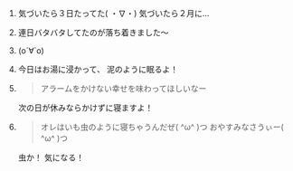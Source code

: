 1. 気づいたら３日たってた( ・∇・) 気づいたら２月に…

2. 連日バタバタしてたのが落ち着きました～

3. (о´∀`о)

4. 今日はお湯に浸かって、 泥のように眠るよ！

5. > アラームをかけない幸せを味わってほしいなー

   次の日が休みならかけずに寝ますよ！

6. > オレはいも虫のように寝ちゃうんだぜ( ^ω^ )つ おやすみなさうぃー( ^ω^ )つ

   虫か！ 気になる！